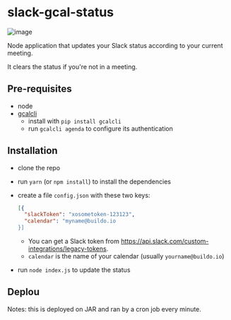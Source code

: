 # slack-gcal-status

![image](https://cloud.githubusercontent.com/assets/691940/26310573/88a1acbe-3f01-11e7-8c8c-b310b4ace9e5.png)

Node application that updates your Slack status according to your current meeting.

It clears the status if you're not in a meeting.

## Pre-requisites
- node
- [gcalcli](https://github.com/insanum/gcalcli)
  - install with `pip install gcalcli`
  - run `gcalcli agenda` to configure its authentication

## Installation
- clone the repo
- run `yarn` (or `npm install`) to install the dependencies
- create a file `config.json` with these two keys:

  ```json
  [{
    "slackToken": "xosometoken-123123",
    "calendar": "myname@buildo.io
  }]
  ```

   - You can get a Slack token from https://api.slack.com/custom-integrations/legacy-tokens.
   - `calendar` is the name of your calendar (usually `yourname@buildo.io`)

- run `node index.js` to update the status

## Deplou
Notes: this is deployed on JAR and ran by a cron job every minute.
